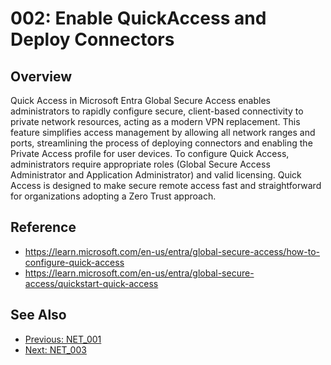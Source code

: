 ﻿# 002: Enable QuickAccess and Deploy Connectors

## Overview
Quick Access in Microsoft Entra Global Secure Access enables administrators to rapidly configure secure, client-based connectivity to private network resources, acting as a modern VPN replacement. This feature simplifies access management by allowing all network ranges and ports, streamlining the process of deploying connectors and enabling the Private Access profile for user devices. To configure Quick Access, administrators require appropriate roles (Global Secure Access Administrator and Application Administrator) and valid licensing. Quick Access is designed to make secure remote access fast and straightforward for organizations adopting a Zero Trust approach.


## Reference
- https://learn.microsoft.com/en-us/entra/global-secure-access/how-to-configure-quick-access
- https://learn.microsoft.com/en-us/entra/global-secure-access/quickstart-quick-access

## See Also
- [Previous: NET_001](NET_001.md)
- [Next: NET_003](NET_003.md)
